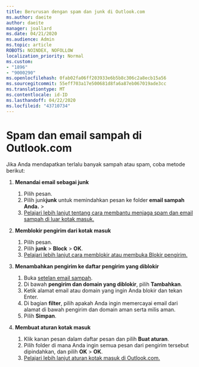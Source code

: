 ```yaml
---
title: Berurusan dengan spam dan junk di Outlook.com
ms.author: daeite
author: daeite
manager: joallard
ms.date: 04/21/2020
ms.audience: Admin
ms.topic: article
ROBOTS: NOINDEX, NOFOLLOW
localization_priority: Normal
ms.custom:
- "1896"
- "9000290"
ms.openlocfilehash: 0fab02fa06ff203933e6b5b8c306c2a8ecb15a56
ms.sourcegitcommit: 55eff703a17e500681d8fa6a87eb067019ade3cc
ms.translationtype: MT
ms.contentlocale: id-ID
ms.lasthandoff: 04/22/2020
ms.locfileid: "43710734"
---
```

# <a name="spam-and-junk-email-in-outlookcom"></a>Spam dan email sampah di Outlook.com

Jika Anda mendapatkan terlalu banyak sampah atau spam, coba metode berikut:

1. **Menandai email sebagai junk**
    1. Pilih pesan.
    1. Pilih junk**junk** untuk memindahkan pesan ke folder **email sampah Anda.** > 
    1. [Pelajari lebih lanjut tentang cara membantu menjaga spam dan email sampah di luar kotak masuk.](https://support.office.com/article/a3ece97b-82f8-4a5e-9ac3-e92fa6427ae4?wt.mc_id=Office_Outlook_com_Alchemy)

1. **Memblokir pengirim dari kotak masuk**
    1. Pilih pesan.
    1. Pilih **junk** > **Block** > **OK**.
    1. [Pelajari lebih lanjut cara memblokir atau membuka Blokir pengirim.](https://support.office.com/article/afba1c94-77bb-4f50-8b85-057cf52f4d5e?wt.mc_id=Office_Outlook_com_Alchemy)

1. **Menambahkan pengirim ke daftar pengirim yang diblokir**
    1. Buka [setelan email sampah](https://outlook.live.com/mail/options/mail/junkEmail/blockedSendersAndDomainsV2).
    1. Di bawah **pengirim dan domain yang diblokir**, pilih **Tambahkan**.
    1. Ketik alamat email atau domain yang ingin Anda blokir dan tekan Enter.
    1. Di bagian **filter**, pilih apakah Anda ingin memercayai email dari alamat di bawah pengirim dan domain aman serta milis aman.
    1. Pilih **Simpan**.

1. **Membuat aturan kotak masuk**
    1. Klik kanan pesan dalam daftar pesan dan pilih **Buat aturan**.
    1. Pilih folder di mana Anda ingin semua pesan dari pengirim tersebut dipindahkan, dan pilih **OK** > **OK**.
    1. [Pelajari lebih lanjut aturan kotak masuk di Outlook.com.](https://support.office.com/article/4b094371-a5d7-49bd-8b1b-4e4896a7cc5d?wt.mc_id=Office_Outlook_com_Alchemy)
